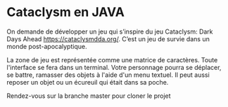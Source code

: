 # Cataclysm en JAVA
On demande de développer un jeu qui s’inspire du jeu Cataclysm: Dark Days Ahead https://cataclysmdda.org/. C’est un jeu de survie dans un monde post-apocalyptique.

La zone de jeu est représentée comme une matrice de caractères. Toute l'interface se fera dans un
terminal. Votre personnage pourra se déplacer, se battre, ramasser des objets à l'aide d'un menu
textuel. Il peut aussi reposer un objet ou un écureuil qui était dans sa poche.

Rendez-vous sur la branche master pour cloner le projet

